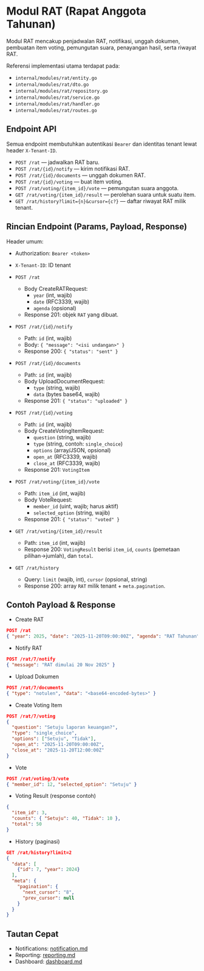 # Modul RAT (Rapat Anggota Tahunan)

Modul RAT mencakup penjadwalan RAT, notifikasi, unggah dokumen, pembuatan item voting, pemungutan suara, penayangan hasil, serta riwayat RAT.

Referensi implementasi utama terdapat pada:
- `internal/modules/rat/entity.go`
- `internal/modules/rat/dto.go`
- `internal/modules/rat/repository.go`
- `internal/modules/rat/service.go`
- `internal/modules/rat/handler.go`
- `internal/modules/rat/routes.go`

## Endpoint API

Semua endpoint membutuhkan autentikasi `Bearer` dan identitas tenant lewat header `X-Tenant-ID`.

- `POST /rat` — jadwalkan RAT baru.
- `POST /rat/{id}/notify` — kirim notifikasi RAT.
- `POST /rat/{id}/documents` — unggah dokumen RAT.
- `POST /rat/{id}/voting` — buat item voting.
- `POST /rat/voting/{item_id}/vote` — pemungutan suara anggota.
- `GET /rat/voting/{item_id}/result` — perolehan suara untuk suatu item.
- `GET /rat/history?limit={n}&cursor={c?}` — daftar riwayat RAT milik tenant.

## Rincian Endpoint (Params, Payload, Response)

Header umum:
- Authorization: `Bearer <token>`
- `X-Tenant-ID`: ID tenant

- `POST /rat`
  - Body CreateRATRequest:
    - `year` (int, wajib)
    - `date` (RFC3339, wajib)
    - `agenda` (opsional)
  - Response 201: objek `RAT` yang dibuat.

- `POST /rat/{id}/notify`
  - Path: `id` (int, wajib)
  - Body: `{ "message": "<isi undangan>" }`
  - Response 200: `{ "status": "sent" }`

- `POST /rat/{id}/documents`
  - Path: `id` (int, wajib)
  - Body UploadDocumentRequest:
    - `type` (string, wajib)
    - `data` (bytes base64, wajib)
  - Response 201: `{ "status": "uploaded" }`

- `POST /rat/{id}/voting`
  - Path: `id` (int, wajib)
  - Body CreateVotingItemRequest:
    - `question` (string, wajib)
    - `type` (string, contoh: `single_choice`)
    - `options` (array/JSON, opsional)
    - `open_at` (RFC3339, wajib)
    - `close_at` (RFC3339, wajib)
  - Response 201: `VotingItem`

- `POST /rat/voting/{item_id}/vote`
  - Path: `item_id` (int, wajib)
  - Body VoteRequest:
    - `member_id` (uint, wajib; harus aktif)
    - `selected_option` (string, wajib)
  - Response 201: `{ "status": "voted" }`

- `GET /rat/voting/{item_id}/result`
  - Path: `item_id` (int, wajib)
  - Response 200: `VotingResult` berisi `item_id`, `counts` (pemetaan pilihan→jumlah), dan `total`.

- `GET /rat/history`
  - Query: `limit` (wajib, int), `cursor` (opsional, string)
  - Response 200: array `RAT` milik tenant + `meta.pagination`.

## Contoh Payload & Response

- Create RAT
```json
POST /rat
{ "year": 2025, "date": "2025-11-20T09:00:00Z", "agenda": "RAT Tahunan" }
```

- Notify RAT
```json
POST /rat/7/notify
{ "message": "RAT dimulai 20 Nov 2025" }
```

- Upload Dokumen
```json
POST /rat/7/documents
{ "type": "notulen", "data": "<base64-encoded-bytes>" }
```

- Create Voting Item
```json
POST /rat/7/voting
{
  "question": "Setuju laporan keuangan?",
  "type": "single_choice",
  "options": ["Setuju", "Tidak"],
  "open_at": "2025-11-20T09:00:00Z",
  "close_at": "2025-11-20T12:00:00Z"
}
```

- Vote
```json
POST /rat/voting/3/vote
{ "member_id": 12, "selected_option": "Setuju" }
```

- Voting Result (response contoh)
```json
{
  "item_id": 3,
  "counts": { "Setuju": 40, "Tidak": 10 },
  "total": 50
}
```

- History (paginasi)
```json
GET /rat/history?limit=2
{
  "data": [
    {"id": 7, "year": 2024}
  ],
  "meta": {
    "pagination": {
      "next_cursor": "8",
      "prev_cursor": null
    }
  }
}
```

## Tautan Cepat

- Notifications: [notification.md](notification.md)
- Reporting: [reporting.md](reporting.md)
- Dashboard: [dashboard.md](dashboard.md)
